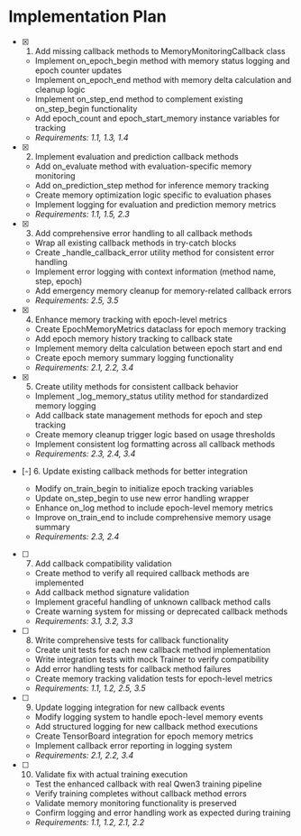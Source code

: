 # Implementation Plan

- [x] 1. Add missing callback methods to MemoryMonitoringCallback class





  - Implement on_epoch_begin method with memory status logging and epoch counter updates
  - Implement on_epoch_end method with memory delta calculation and cleanup logic
  - Implement on_step_end method to complement existing on_step_begin functionality
  - Add epoch_count and epoch_start_memory instance variables for tracking
  - _Requirements: 1.1, 1.3, 1.4_

- [x] 2. Implement evaluation and prediction callback methods


  - Add on_evaluate method with evaluation-specific memory monitoring
  - Add on_prediction_step method for inference memory tracking
  - Create memory optimization logic specific to evaluation phases
  - Implement logging for evaluation and prediction memory metrics
  - _Requirements: 1.1, 1.5, 2.3_

- [x] 3. Add comprehensive error handling to all callback methods


  - Wrap all existing callback methods in try-catch blocks
  - Create _handle_callback_error utility method for consistent error handling
  - Implement error logging with context information (method name, step, epoch)
  - Add emergency memory cleanup for memory-related callback errors
  - _Requirements: 2.5, 3.5_

- [x] 4. Enhance memory tracking with epoch-level metrics


  - Create EpochMemoryMetrics dataclass for epoch memory tracking
  - Add epoch memory history tracking to callback state
  - Implement memory delta calculation between epoch start and end
  - Create epoch memory summary logging functionality
  - _Requirements: 2.1, 2.2, 3.4_

- [x] 5. Create utility methods for consistent callback behavior



  - Implement _log_memory_status utility method for standardized memory logging
  - Add callback state management methods for epoch and step tracking
  - Create memory cleanup trigger logic based on usage thresholds
  - Implement consistent log formatting across all callback methods
  - _Requirements: 2.3, 2.4, 3.4_

- [-] 6. Update existing callback methods for better integration



  - Modify on_train_begin to initialize epoch tracking variables
  - Update on_step_begin to use new error handling wrapper
  - Enhance on_log method to include epoch-level memory metrics
  - Improve on_train_end to include comprehensive memory usage summary
  - _Requirements: 2.3, 2.4_

- [ ] 7. Add callback compatibility validation
  - Create method to verify all required callback methods are implemented
  - Add callback method signature validation
  - Implement graceful handling of unknown callback method calls
  - Create warning system for missing or deprecated callback methods
  - _Requirements: 3.1, 3.2, 3.3_

- [ ] 8. Write comprehensive tests for callback functionality
  - Create unit tests for each new callback method implementation
  - Write integration tests with mock Trainer to verify compatibility
  - Add error handling tests for callback method failures
  - Create memory tracking validation tests for epoch-level metrics
  - _Requirements: 1.1, 1.2, 2.5, 3.5_

- [ ] 9. Update logging integration for new callback events
  - Modify logging system to handle epoch-level memory events
  - Add structured logging for new callback method executions
  - Create TensorBoard integration for epoch memory metrics
  - Implement callback error reporting in logging system
  - _Requirements: 2.1, 2.2, 3.4_

- [ ] 10. Validate fix with actual training execution
  - Test the enhanced callback with real Qwen3 training pipeline
  - Verify training completes without callback method errors
  - Validate memory monitoring functionality is preserved
  - Confirm logging and error handling work as expected during training
  - _Requirements: 1.1, 1.2, 2.1, 2.2_